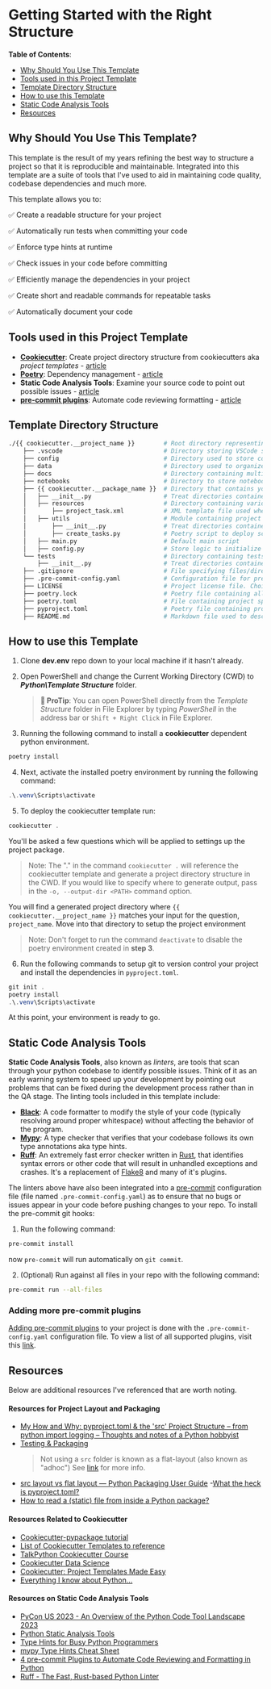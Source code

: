 # Getting Started with the Right Structure

**Table of Contents**:

- [Why Should You Use This Template](#why-should-you-use-this-template)
- [Tools used in this Project Template](#tools-used-in-this-project-template)
- [Template Directory Structure](#template-directory-structure)
- [How to use this Template](#how-to-use-this-template)
- [Static Code Analysis Tools](#static-code-analysis-tools)
- [Resources](#resources)

## Why Should You Use This Template?

This template is the result of my years refining the best way to structure a project so that it is reproducible and maintainable. Integrated into this template are a suite of tools that I've used to aid in maintaining code quality, codebase dependencies and much more.

This template allows you to:

✅ Create a readable structure for your project

✅ Automatically run tests when committing your code

✅ Enforce type hints at runtime

✅ Check issues in your code before committing

✅ Efficiently manage the dependencies in your project

✅ Create short and readable commands for repeatable tasks

✅ Automatically document your code

## Tools used in this Project Template

- **[Cookiecutter](https://cookiecutter.readthedocs.io/en/stable/)**: Create project directory structure from cookiecutters aka *project templates* - [article](https://towardsdatascience.com/cookiecutter-creating-custom-reusable-project-templates-fc85c8627b07)
- **[Poetry](https://python-poetry.org/)**: Dependency management - [article](https://towardsdatascience.com/how-to-effortlessly-publish-your-python-package-to-pypi-using-poetry-44b305362f9f)
- **Static Code Analysis Tools**: Examine your source code to point out possible issues - [article](https://inventwithpython.com/blog/2022/11/19/python-linter-comparison-2022-pylint-vs-pyflakes-vs-flake8-vs-autopep8-vs-bandit-vs-prospector-vs-pylama-vs-pyroma-vs-black-vs-mypy-vs-radon-vs-mccabe/)
- **[pre-commit plugins](https://pre-commit.com/)**: Automate code reviewing formatting  - [article](https://towardsdatascience.com/4-pre-commit-plugins-to-automate-code-reviewing-and-formatting-in-python-c80c6d2e9f5?sk=2388804fb174d667ee5b680be22b8b1f)

## Template Directory Structure

```bash
./{{ cookiecutter.__project_name }}        # Root directory representing the name of the project. This contains all project content and python package.
    ├── .vscode                            # Directory storing VSCode settings specific to the project  
    ├── config                             # Directory used to store configuration files
    ├── data                               # Directory used to organize data used for inputs, outputs and temporary data
    ├── docs                               # Directory containing multiple markdown files and/or other resource documentation for your project
    ├── notebooks                          # Directory to store notebooks
    ├── {{ cookiecutter.__package_name }}  # Directory that contains your package source code for one or more modules
    │   ├── __init__.py                    # Treat directories contained within {{ cookiecutter.__package_name }} as modules
    │   ├── resources                      # Directory containing various files that the the package references. These files are not intended to be modified.
    │       ├── project_task.xml           # XML template file used when creating a scheduled windows task
    │   ├── utils                          # Module containing project specific resources 
    │       ├── __init__.py                # Treat directories contained within utils as modules
    │       ├── create_tasks.py            # Poetry script to deploy scheduled tasks.  Run the following command for more details: `poetry run create_task --help`
    │   ├── main.py                        # Default main script
    │   ├── config.py                      # Store logic to initialize values found in the config directory
    └── tests                              # Directory containing tests
        ├── __init__.py                    # Treat directories contained within tests as modules 
    ├── .gitignore                         # File specifying files/directories to ignore as not to commit to Git
    ├── .pre-commit-config.yaml            # Configuration file for pre-commit hooks
    ├── LICENSE                            # Project license file. Choice of "MIT", "BSD", "Apache", "GNU General Public License", "ISC", "Other/Proprietary License"
    ├── poetry.lock                        # Poetry file containing all packages and their exact versions that it downloaded based on dependencies found in poetry.toml
    ├── poetry.toml                        # File containing project specific configurations that override global configurations for Poetry
    ├── pyproject.toml                     # Poetry file containing project dependencies
    ├── README.md                          # Markdown file used to describe your project
```

## How to use this Template

1. Clone **dev.env** repo down to your local machine if it hasn't already.
2. Open PowerShell and change the Current Working Directory (CWD) to ***Python\Template Structure*** folder.

   > **👀 ProTip**: You can open PowerShell directly from the *Template Structure* folder in File Explorer by typing *PowerShell* in the address bar or `Shift + Right Click` in File Explorer.

3. Running the following command to install a **cookiecutter** dependent python environment.

```PowerShell
poetry install
```

4. Next, activate the installed poetry environment by running the following command:

```PowerShell
.\.venv\Scripts\activate
```

5. To deploy the cookiecutter template run:

```PowerShell
cookiecutter .
```

You'll be asked a few questions which will be applied to settings up the project package.

> Note: The "." in the command `cookiecutter .` will reference the cookiecutter template and generate a project directory structure in the CWD. If you would like to specify where to generate output, pass in the `-o, --output-dir <PATH>` command option.

You will find a generated project directory where `{{ cookiecutter.__project_name }}` matches your input for the question, `project_name`. Move into that directory to setup the project environment

> Note: Don't forget to run the command `deactivate` to disable the poetry environment created in **step 3**.

6. Run the following commands to setup git to version control your project and install the dependencies in `pyproject.toml`.

```PowerShell
git init .
poetry install
.\.venv\Scripts\activate
```

At this point, your environment is ready to go.

## Static Code Analysis Tools

**Static Code Analysis Tools**, also known as *linters*, are tools that scan through your python codebase to identify possible issues. Think of it as an early warning system to speed up your development by pointing out problems that can be fixed during the development process rather than in the QA stage. The linting tools included in this template include:

- **[Black](https://github.com/psf/black)**: A code formatter to modify the style of your code (typically resolving around proper whitespace) without affecting the behavior of the program.
- **[Mypy](https://github.com/python/mypy)**: A type checker that verifies that your codebase follows its own type annotations aka type hints.
- **[Ruff](https://github.com/astral-sh/ruff)**: An extremely fast error checker written in [Rust](https://www.rust-lang.org/), that identifies syntax errors or other code that will result in unhandled exceptions and crashes. It's a replacement of [Flake8](https://github.com/pycqa/flake8) and many of it's plugins.

The linters above have also been integrated into a [pre-commit](https://pre-commit.com/#2-add-a-pre-commit-configuration) configuration file (file named `.pre-commit-config.yaml`) as to ensure that no bugs or issues appear in your code before pushing changes to your repo. To install the pre-commit git hooks:

1. Run the following command:

```bash
pre-commit install
```

now `pre-commit` will run automatically on `git commit`.

2. (Optional) Run against all files in your repo with the following command:

```bash
pre-commit run --all-files
```

### Adding more pre-commit plugins

[Adding pre-commit plugins](https://pre-commit.com/#adding-pre-commit-plugins-to-your-project) to your project is done with the `.pre-commit-config.yaml` configuration file. To view a list of all supported plugins, visit this [link](https://pre-commit.com/hooks.html).

## Resources

Below are additional resources I've referenced that are worth noting.

#### Resources for Project Layout and Packaging

- [My How and Why: pyproject.toml & the 'src' Project Structure – from python import logging – Thoughts and notes of a Python hobbyist](https://bskinn.github.io/My-How-Why-Pyproject-Src/)
- [Testing & Packaging](https://hynek.me/articles/testing-packaging/)
    > Not using a `src` folder is known as a flat-layout (also known as "adhoc") See [link](https://setuptools.pypa.io/en/latest/userguide/package_discovery.html#flat-layout) for more info.
- [src layout vs flat layout — Python Packaging User Guide](https://packaging.python.org/en/latest/discussions/src-layout-vs-flat-layout/#src-layout-vs-flat-layout)
-[What the heck is pyproject.toml?](https://snarky.ca/what-the-heck-is-pyproject-toml/)
- [How to read a (static) file from inside a Python package?](https://stackoverflow.com/questions/6028000/how-to-read-a-static-file-from-inside-a-python-package/58941536#58941536)

#### Resources Related to Cookiecutter

- [Cookiecutter-pypackage tutorial](https://cookiecutter-pypackage.readthedocs.io/en/latest/tutorial.html#tutorial)
- [List of Cookiecutter Templates to reference](https://github.com/audreyfeldroy/cookiecutter-pypackage#similar-cookiecutter-templates)
- [TalkPython Cookiecutter Course](https://training.talkpython.fm/courses/explore_cookiecutter_course/using-and-mastering-cookiecutter-templates-for-project-creation)
- [Cookiecutter Data Science](https://drivendata.github.io/cookiecutter-data-science/#cookiecutter-data-science)
- [Cookiecutter: Project Templates Made Easy](https://daniel.feldroy.com/posts/cookie-project-templates-made-easy)
- [Everything I know about Python...](https://jeffknupp.com/blog/2013/08/16/open-sourcing-a-python-project-the-right-way/)

#### Resources on Static Code Analysis Tools

- [PyCon US 2023 - An Overview of the Python Code Tool Landscape 2023](https://docs.google.com/presentation/d/1kHK5M4GpB_qSQO3aGbVzUtWaSwqsEaMqikuIeM4VDjk/edit#slide=id.p)
- [Python Static Analysis Tools](https://dev.to/camelcaseguy/python-static-analysis-tools-275b)
- [Type Hints for Busy Python Programmers](https://inventwithpython.com/blog/2019/11/24/type-hints-for-busy-python-programmers/)
- [mypy Type Hints Cheat Sheet](https://mypy.readthedocs.io/en/latest/cheat_sheet_py3.html)
- [4 pre-commit Plugins to Automate Code Reviewing and Formatting in Python](https://towardsdatascience.com/4-pre-commit-plugins-to-automate-code-reviewing-and-formatting-in-python-c80c6d2e9f5)
- [Ruff - The Fast, Rust-based Python Linter](https://talkpython.fm/episodes/show/400/ruff-the-fast-rust-based-python-linter)
